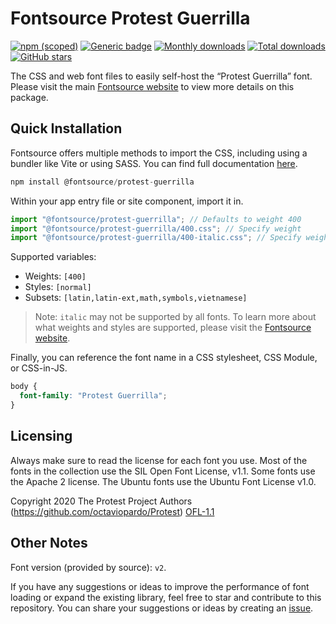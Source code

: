 # Fontsource Protest Guerrilla

[![npm (scoped)](https://img.shields.io/npm/v/@fontsource/protest-guerrilla?color=brightgreen)](https://www.npmjs.com/package/@fontsource/protest-guerrilla) [![Generic badge](https://img.shields.io/badge/fontsource-passing-brightgreen)](https://github.com/fontsource/fontsource) [![Monthly downloads](https://badgen.net/npm/dm/@fontsource/protest-guerrilla)](https://github.com/fontsource/fontsource) [![Total downloads](https://badgen.net/npm/dt/@fontsource/protest-guerrilla)](https://github.com/fontsource/fontsource) [![GitHub stars](https://img.shields.io/github/stars/fontsource/fontsource.svg?style=social&label=Star)](https://github.com/fontsource/fontsource/stargazers)

The CSS and web font files to easily self-host the “Protest Guerrilla” font. Please visit the main [Fontsource website](https://fontsource.org/fonts/protest-guerrilla) to view more details on this package.

## Quick Installation

Fontsource offers multiple methods to import the CSS, including using a bundler like Vite or using SASS. You can find full documentation [here](https://fontsource.org/docs/getting-started/introduction).

```javascript
npm install @fontsource/protest-guerrilla
```

Within your app entry file or site component, import it in.

```javascript
import "@fontsource/protest-guerrilla"; // Defaults to weight 400
import "@fontsource/protest-guerrilla/400.css"; // Specify weight
import "@fontsource/protest-guerrilla/400-italic.css"; // Specify weight and style
```

Supported variables:
- Weights: `[400]`
- Styles: `[normal]`
- Subsets: `[latin,latin-ext,math,symbols,vietnamese]`

> Note: `italic` may not be supported by all fonts. To learn more about what weights and styles are supported, please visit the [Fontsource website](https://fontsource.org/fonts/protest-guerrilla).

Finally, you can reference the font name in a CSS stylesheet, CSS Module, or CSS-in-JS.

```css
body {
  font-family: "Protest Guerrilla";
}
```

## Licensing
Always make sure to read the license for each font you use. Most of the fonts in the collection use the SIL Open Font License, v1.1. Some fonts use the Apache 2 license. The Ubuntu fonts use the Ubuntu Font License v1.0.

Copyright 2020 The Protest Project Authors (https://github.com/octaviopardo/Protest)
[OFL-1.1](https://openfontlicense.org)

## Other Notes
Font version (provided by source): `v2`.

If you have any suggestions or ideas to improve the performance of font loading or expand the existing library, feel free to star and contribute to this repository. You can share your suggestions or ideas by creating an [issue](https://github.com/fontsource/fontsource/issues).